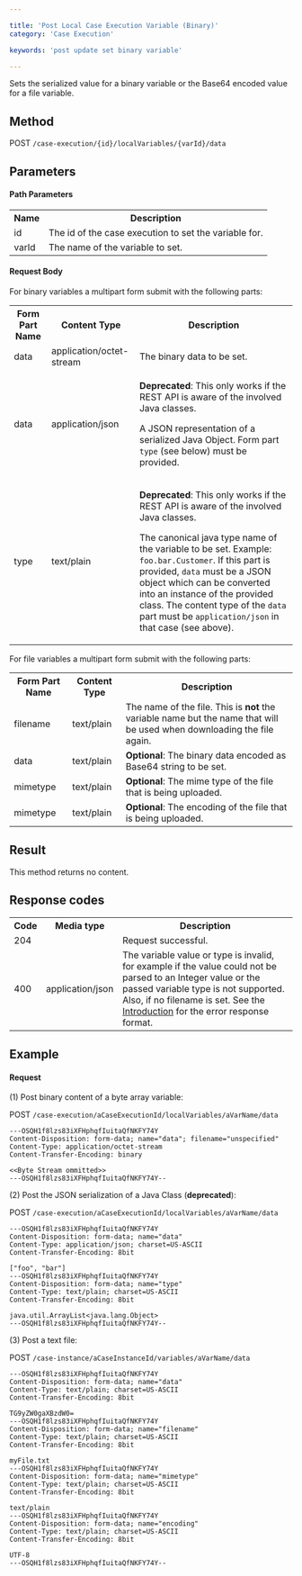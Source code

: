 ```yaml
---

title: 'Post Local Case Execution Variable (Binary)'
category: 'Case Execution'

keywords: 'post update set binary variable'

---
```


Sets the serialized value for a binary variable or the Base64 encoded value for a file variable.

Method
------

POST `/case-execution/{id}/localVariables/{varId}/data`

Parameters
----------

#### Path Parameters

<table class="table table-striped">
  <tr>
    <th>Name</th>
    <th>Description</th>
  </tr>
  <tr>
    <td>id</td>
    <td>The id of the case execution to set the variable for.</td>
  </tr>
  <tr>
    <td>varId</td>
    <td>The name of the variable to set.</td>
  </tr>
</table>

#### Request Body

For binary variables a multipart form submit with the following parts:

<table class="table table-striped">
  <tr>
    <th>Form Part Name</th>
    <th>Content Type</th>
    <th>Description</th>
  </tr>
  <tr>
    <td>data</td>
    <td>application/octet-stream</td>
    <td>The binary data to be set.</td>
  </tr>
  <tr>
    <td>data</td>
    <td>application/json</td>
    <td>
      <p><b>Deprecated</b>: This only works if the REST API is aware of the involved Java classes.</p>
      <p>A JSON representation of a serialized Java Object. Form part <code>type</code> (see below) must be provided.</p>
    </td>
  </tr>
  <tr>
    <td>type</td>
    <td>text/plain</td>
    <td>
      <p><b>Deprecated</b>: This only works if the REST API is aware of the involved Java classes.</p>
      <p>The canonical java type name of the variable to be set. Example: <code>foo.bar.Customer</code>. If this part is provided, <code>data</code> must be a JSON object which can be converted into an instance of the provided class. The content type of the <code>data</code> part must be <code>application/json</code> in that case (see above).</p>
    </td>
  </tr>  
</table>

For file variables a multipart form submit with the following parts:

<table class="table table-striped">
  <tr>
    <th>Form Part Name</th>
    <th>Content Type</th>
    <th>Description</th>
  </tr>
  <tr>
    <td>filename</td>
    <td>text/plain</td>
    <td>The name of the file. This is <b>not</b> the variable name but the name that will be used when downloading the file again.</td>
  </tr>
  <tr>
    <td>data</td>
    <td>text/plain</td>
    <td><b>Optional</b>: The binary data encoded as Base64 string to be set.</td>
  </tr>
  <tr>
    <td>mimetype</td>
    <td>text/plain</td>
    <td><b>Optional</b>: The mime type of the file that is being uploaded.</td>
  </tr>
  <tr>
    <td>mimetype</td>
    <td>text/plain</td>
    <td><b>Optional</b>: The encoding of the file that is being uploaded.</td>
  </tr>
</table>


Result
------

This method returns no content.


Response codes
--------------  

<table class="table table-striped">
  <tr>
    <th>Code</th>
    <th>Media type</th>
    <th>Description</th>
  </tr>
  <tr>
    <td>204</td>
    <td></td>
    <td>Request successful.</td>
  </tr>
  <tr>
    <td>400</td>
    <td>application/json</td>
    <td>The variable value or type is invalid, for example if the value could not be parsed to an Integer value or the passed variable type is not supported. Also, if no filename is set. See the <a href="ref:#overview-introduction">Introduction</a> for the error response format.</td>
  </tr>
</table>


Example
-------

#### Request


(1) Post binary content of a byte array variable:

POST `/case-execution/aCaseExecutionId/localVariables/aVarName/data`

```  
---OSQH1f8lzs83iXFHphqfIuitaQfNKFY74Y
Content-Disposition: form-data; name="data"; filename="unspecified"
Content-Type: application/octet-stream
Content-Transfer-Encoding: binary

<<Byte Stream ommitted>>
---OSQH1f8lzs83iXFHphqfIuitaQfNKFY74Y--
```

(2) Post the JSON serialization of a Java Class (**deprecated**):

POST `/case-execution/aCaseExecutionId/localVariables/aVarName/data`

```  
---OSQH1f8lzs83iXFHphqfIuitaQfNKFY74Y
Content-Disposition: form-data; name="data"
Content-Type: application/json; charset=US-ASCII
Content-Transfer-Encoding: 8bit

["foo", "bar"]
---OSQH1f8lzs83iXFHphqfIuitaQfNKFY74Y
Content-Disposition: form-data; name="type"
Content-Type: text/plain; charset=US-ASCII
Content-Transfer-Encoding: 8bit

java.util.ArrayList<java.lang.Object>
---OSQH1f8lzs83iXFHphqfIuitaQfNKFY74Y--
```

(3) Post a text file:

POST `/case-instance/aCaseInstanceId/variables/aVarName/data`

```  
---OSQH1f8lzs83iXFHphqfIuitaQfNKFY74Y
Content-Disposition: form-data; name="data"
Content-Type: text/plain; charset=US-ASCII
Content-Transfer-Encoding: 8bit

TG9yZW0gaXBzdW0=
---OSQH1f8lzs83iXFHphqfIuitaQfNKFY74Y
Content-Disposition: form-data; name="filename"
Content-Type: text/plain; charset=US-ASCII
Content-Transfer-Encoding: 8bit

myFile.txt
---OSQH1f8lzs83iXFHphqfIuitaQfNKFY74Y
Content-Disposition: form-data; name="mimetype"
Content-Type: text/plain; charset=US-ASCII
Content-Transfer-Encoding: 8bit

text/plain
---OSQH1f8lzs83iXFHphqfIuitaQfNKFY74Y
Content-Disposition: form-data; name="encoding"
Content-Type: text/plain; charset=US-ASCII
Content-Transfer-Encoding: 8bit

UTF-8
---OSQH1f8lzs83iXFHphqfIuitaQfNKFY74Y--
```
